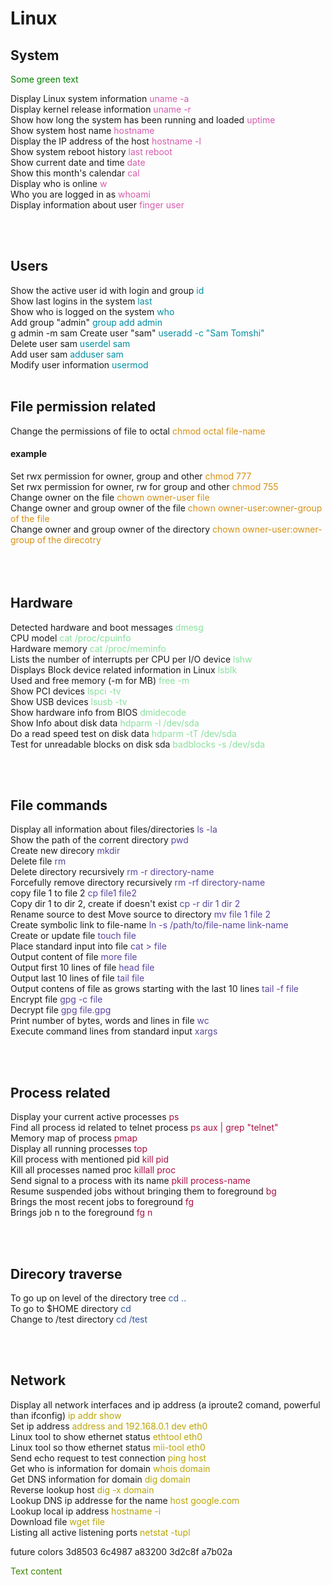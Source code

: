 # Linux

## System

<span style="color: green"> Some green text </span>

Display Linux system information
<span style="color: #d65cad">
uname -a
</span>
<br>
Display kernel release information
<span style="color:#d65cad">uname -r</span>
<br>
Show how long the system has been running and loaded
<span style="color:#d65cad">uptime</span>
<br>
Show system host name
<span style="color:#d65cad">hostname</span>
<br>
Display the IP address of the host
<span style="color:#d65cad">hostname -l</span>
<br>
Show system reboot history
<span style="color:#d65cad">last reboot</span>
<br>
Show current date and time
<span style="color:#d65cad">date</span>
<br>
Show this month's calendar
<span style="color:#d65cad">cal</span>
<br>
Display who is online
<span style="color:#d65cad">w</span>
<br>
Who you are logged in as
<span style="color:#d65cad">whoami</span>
<br>
Display information about user
<span style="color:#d65cad">finger user</span>

<br>
<br>


## Users

Show the active user id with login and group
<span style="color:#038ca1">id</span>
<br>
Show last logins in the system
<span style="color:#038ca1">last</span>
<br>
Show who is logged on the system
<span style="color:#038ca1">who</span>
<br>
Add group "admin"
<span style="color:#038ca1">group add admin</span>
<br>
g admin -m sam
Create user "sam"
<span style="color:#038ca1">useradd -c "Sam Tomshi"</span>
<br>
Delete user sam
<span style="color:#038ca1">userdel sam</span>
<br>
Add user sam
<span style="color:#038ca1">adduser sam</span>
<br>
Modify user information
<span style="color:#038ca1">usermod</span>
<br>
<br>



## File permission related

Change the permissions of file to octal
<span style="color:#d69015">chmod octal file-name</span>
<br>
#### example
Set rwx permission for owner, group and other
<span style="color:#d69015">chmod 777</span>
<br>
Set rwx permission for owner, rw for group and other
<span style="color:#d69015">chmod 755</span>
<br>
Change owner on the file
<span style="color:#d69015">chown owner-user file</span>
<br>
Change owner and group owner of the file 
<span style="color:#d69015">chown owner-user:owner-group of the file</span>
<br>
Change owner and group owner of the directory
<span style="color:#d69015">chown owner-user:owner-group of the direcotry</span>
<br>
<br>
<br>
<br>


## Hardware

Detected hardware and boot messages
<span style="color:#89e09d">dmesg</span>
<br>
CPU model
<span style="color:#89e09d">cat /proc/cpuinfo</span>
<br>
Hardware memory
<span style="color:#89e09d">cat /proc/meminfo</span>
<br>
Lists the number of interrupts per CPU per I/O device
<span style="color:#89e09d">lshw</span>
<br>
Displays Block device related information in Linux
<span style="color:#89e09d">lsblk</span>
<br>
Used and free memory (-m for MB)
<span style="color:#89e09d">free -m</span>
<br>
Show PCI devices
<span style="color:#89e09d">lspci -tv</span>
<br>
Show USB devices
<span style="color:#89e09d">lsusb -tv</span>
<br>
Show hardware info from BIOS
<span style="color:#89e09d">dmidecode</span>
<br>
Show Info about disk data
<span style="color:#89e09d">hdparm -l /dev/sda</span>
<br>
Do a read speed test on disk data
<span style="color:#89e09d">hdparm -tT /dev/sda</span>
<br>
Test for unreadable blocks on disk sda
<span style="color:#89e09d">badblocks -s /dev/sda</span>
<br>

<br>
<br>


## File commands

Display all information about files/directories
<span style="color:#5c469e">ls -la</span>
<br>
Show the path of the corrent directory
<span style="color:#5c469e">pwd</span>
<br>
Create new direcory
<span style="color:#5c469e">mkdir</span>
<br>
Delete file
<span style="color:#5c469e">rm</span>
<br>
Delete directory recursively
<span style="color:#5c469e">rm -r directory-name</span>
<br>
Forcefully remove directory recursively
<span style="color:#5c469e">rm -rf directory-name</span>
<br>
copy file 1 to file 2
<span style="color:#5c469e">cp file1 file2</span>
<br>
Copy dir 1 to dir 2, create if doesn't exist
<span style="color:#5c469e">cp -r dir 1 dir 2</span>
<br>
Rename source to dest
Move source to directory
<span style="color:#5c469e">mv file 1 file 2</span>
<br>
Create symbolic link to file-name
<span style="color:#5c469e">ln -s /path/to/file-name link-name</span>
<br>
Create or update file
<span style="color:#5c469e">touch file</span>
<br>
Place standard input into file
<span style="color:#5c469e">cat > file </span>
<br>
Output content of file
<span style="color:#5c469e">more file</span>
<br>
Output first 10 lines of file
<span style="color:#5c469e">head file</span>
<br>
Output last 10 lines of file
<span style="color:#5c469e">tail file</span>
<br>
Output contens of file as grows starting with the last 10 lines
<span style="color:#5c469e">tail -f file </span>
<br>
Encrypt file
<span style="color:#5c469e">gpg -c file</span>
<br>
Decrypt file
<span style="color:#5c469e">gpg file.gpg</span>
<br>
Print number of bytes, words and lines in file
<span style="color:#5c469e">wc</span>
<br>
Execute command lines from standard input
<span style="color:#5c469e">xargs</span>
<br>


<br>
<br>

## Process related
Display your current active processes
<span style="color:#ab0f46">ps</span>
<br>
Find all process id related to telnet process
<span style="color:#ab0f46">ps aux | grep "telnet"</span>
<br>
Memory map of process
<span style="color:#ab0f46">pmap</span>
<br>
Display all running processes
<span style="color:#ab0f46">top</span>
<br>
Kill process with mentioned pid
<span style="color:#ab0f46">kill pid</span>
<br>
Kill all processes named proc
<span style="color:#ab0f46">killall proc</span>
<br>
Send signal to a process with its name
<span style="color:#ab0f46">pkill process-name</span>
<br>
Resume suspended jobs without bringing them to foreground
<span style="color:#ab0f46">bg</span>
<br>
Brings the most recent jobs to foreground
<span style="color:#ab0f46">fg</span>
<br>
Brings job n to the foreground
<span style="color:#ab0f46">fg n</span>
<br>



<br>
<br>

## Direcory traverse

To go up on level of the directory tree
<span style="color:#3257a1">cd ..</span>
<br>
To go to $HOME directory
<span style="color:#3257a1">cd</span>
<br>
Change to /test directory
<span style="color:#3257a1">cd /test</span>
<br>


<br>
<br>

## Network

Display all network interfaces and ip address 
(a iproute2 comand, powerful than ifconfig)
<span style="color:#baa507">ip addr show</span>
<br>
Set ip address
<span style="color:#baa507">address and 192.168.0.1 dev eth0</span>
<br>
Linux tool to show ethernet status
<span style="color:#baa507">ethtool eth0</span>
<br>
Linux tool so thow ethernet status
<span style="color:#baa507">mii-tool eth0</span>
<br>
Send echo request to test connection
<span style="color:#baa507">ping host</span>
<br>
Get who is information for domain
<span style="color:#baa507">whois domain</span>
<br>
Get DNS information for domain
<span style="color:#baa507">dig domain</span>
<br>
Reverse lookup host
<span style="color:#baa507">dig -x domain</span>
<br>
Lookup DNS ip addresse for the name
<span style="color:#baa507">host google.com</span>
<br>
Lookup local ip address
<span style="color:#baa507">hostname -i</span>
<br>
Download file
<span style="color:#baa507">wget file</span>
<br>
Listing all active listening ports
<span style="color:#baa507">netstat -tupl</span>
<br>












future colors
3d8503
6c4987
a83200
3d2c8f
a7b02a


<span style="color:#3d8503">
Text content
</span>
